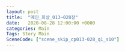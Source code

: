 ```yaml
---
layout: post
title:  "메인_회상_013~028장"
date:   2020-08-28 12:00:00 +0000
categories: Main
Tags: Story Main
SceneCode: ["scene_skip_cp013-028_q1_s10"]
---
```

